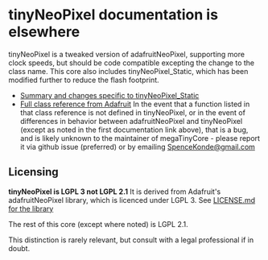 # tinyNeoPixel documentation is elsewhere
tinyNeoPixel is a tweaked version of adafruitNeoPixel, supporting more clock speeds, but should be code compatible excepting the change to the class name. This core also includes tinyNeoPixel_Static, which has been modified further to reduce the flash footprint.
  * [Summary and changes specific to tinyNeoPixel_Static](https://github.com/SpenceKonde/megaTinyCore/blob/master/megaavr/extras/tinyNeoPixel.md)
  * [Full class reference from Adafruit](https://adafruit.github.io/Adafruit_NeoPixel/html/class_adafruit___neo_pixel.html)
In the event that a function listed in that class reference is not defined in tinyNeoPixel, or in the event of differences in behavior between adafruitNeoPixel and tinyNeoPixel (except as noted in the first documentation link above), that is a bug, and is likely unknown to the maintainer of megaTinyCore - please report it via github issue (preferred) or by emailing SpenceKonde@gmail.com

## Licensing
**tinyNeoPixel is LGPL 3 not LGPL 2.1**
It is derived from Adafruit's adafruitNeoPixel library, which is licenced under LGPL 3.
See [LICENSE.md for the library](LICENSE.md)

The rest of this core (except where noted) is LGPL 2.1.

This distinction is rarely relevant, but consult with a legal professional if in doubt.
